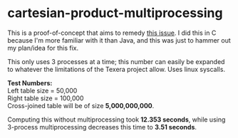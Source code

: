 # cartesian-product-multiprocessing

This is a proof-of-concept that aims to remedy [this issue](https://github.com/Texera/texera/issues/1915).
I did this in C because I'm more familiar with it than Java, and this was just to hammer out my plan/idea for this fix.

This only uses 3 processes at a time; this number can easily be expanded to whatever the limitations of the Texera project allow. Uses linux syscalls.

**Test Numbers:** <br>
Left table size = 50,000 <br>
Right table size = 100,000 <br>
Cross-joined table will be of size **5,000,000,000**.



Computing this without multiprocessing took **12.353 seconds**, while using 3-process multiprocessing decreases this time to **3.51 seconds**.






